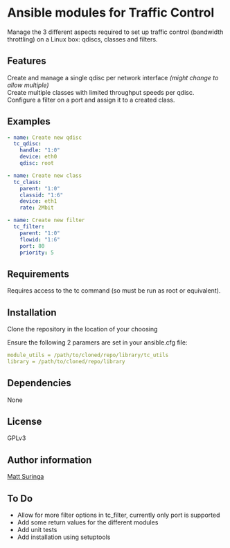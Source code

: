 # Ansible modules for Traffic Control

Manage the 3 different aspects required to set up traffic control (bandwidth throttling) on a Linux box: qdiscs, classes and filters.

## Features
Create and manage a single qdisc per network interface _(might change to allow multiple)_<br />
Create multiple classes with limited throughput speeds per qdisc.<br />
Configure a filter on a port and assign it to a created class.

## Examples
```yaml
- name: Create new qdisc
  tc_qdisc:
    handle: "1:0"
    device: eth0
    qdisc: root

- name: Create new class
  tc_class:
    parent: "1:0"
    classid: "1:6"
    device: eth1
    rate: 2Mbit

- name: Create new filter
  tc_filter:
    parent: "1:0"
    flowid: "1:6"
    port: 80
    priority: 5    
```

## Requirements
Requires access to the tc command (so must be run as root or equivalent).


## Installation
Clone the repository in the location of your choosing

Ensure the following 2 paramers are set in your ansible.cfg file:
```yaml
module_utils = /path/to/cloned/repo/library/tc_utils
library = /path/to/cloned/repo/library
```

## Dependencies
None

## License
GPLv3

## Author information
[Matt Suringa](https://github.com/msuringa)

## To Do
- Allow for more filter options in tc_filter, currently only port is supported
- Add some return values for the different modules
- Add unit tests
- Add installation using setuptools
